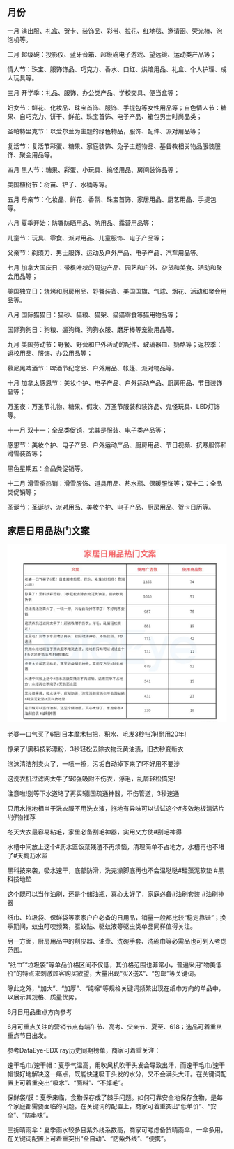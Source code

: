 ## 月份

一月
演出服、礼盒、贺卡、装饰品、彩带、拉花、红地毯、邀请函、荧光棒、泡泡机等。

二月
超级碗：投影仪、蓝牙音箱、超级碗电子游戏、望远镜、运动类产品等；

情人节：珠宝、服饰饰品、巧克力、香水、口红、烘焙用品、礼盒、个人护理、成人玩具等。

三月
开学季：礼品、服饰、办公类产品、学校交具、便当盒等；

妇女节：鲜花、化妆品、珠宝首饰、服饰、手提包等女性用品等；自色情人节：糖果、自巧克力、饼干、鲜花、珠宝首饰、电子产品、箱包男士时尚品类；

圣帕特里克节：以爱尔兰为主题的绿色物品，服饰、配件、派对用品等；

复活节：复活节彩蛋、糖果、家庭装饰、兔子主题物品、基督教相关物品服装服饰、聚会用品等。

四月
黒人节：糖果、彩蛋、小玩具、搞怪用品、房间装饰品等；

美国植树节：树苗、铲子、水桶等等。

五月
母亲节：化妆品、鲜花、香氛、珠宝首饰、家居用品、厨艺用品、手提包等。

六月
夏季开始：防署防晒用品、防用品、露营用品等；

儿童节：玩具、零食、派对用品、儿童服饰、电子产品等；

父亲节：剃须刀、男士服饰、运动及户外产品、电子产品、汽车用品等。

七月
加拿大国庆日：带枫叶状的周边产品、园艺和户外、杂货和美食、活动和聚会用品等；

美国独立日：烧烤和厨房用品、野餐装备、美国国旗、气球、烟花、活动和聚会用品等。

八月
国际猫猫日：猫砂、猫粮、猫架、猫猫零食等猫用物品等；

国际狗狗日：狗粮、遛狗绳、狗狗衣服、磨牙棒等宠物用品等。

九月
美国劳动节：野餐、野营和户外活动的配件、玻璃器皿、奶酪等；返校季：返校用品、服饰、办公用品等；

慕尼黑啤酒节：啤酒节纪念品、户外用品、帐篷、派对物品等。

十月
加拿太感恩节：美妆个护、电子产品、户外运动产品、厨房用品、节日装饰品等；

万圣夜：万圣节礼物、糖果、假发、万圣节服装和装饰品、鬼怪玩具、LED灯饰等。

十一月
双十一：全品类促销，尤其是服装、电子类产品等；

感恩节：美妆个护、电子产品、户外运动产品、厨房用品、节日视频、抗寒服饰和滑雪装备等；

黑色星期五：全品类促销等。

十二月
滑雪季热销：滑雪服饰、道具用品、热水瓶、保暖服饰等；双十二：全品类促销等；

圣诞节：圣诞树、派对用品、美妆个护、电子产品、厨房用品、贺卡日历等。


## 家居日用品热门文案

![](images/2024-07-26-09-05-00.png)

 老婆一口气买了6把!日本魔术扫把，积水、毛发3秒扫净!耐用20年!

惊呆了!黑科技彩漂粉，3秒轻松去除衣物泛黄油渍，旧衣秒变新衣

泡沫清洁剂卖火了，一喷一擦，污垢自动掉下来了!不好用不要涉

这洗衣机过滤网太牛了!超强吸附不伤衣，浮毛，乱屑轻松搞定!

注意啦!别等下水道堵了再买!德国疏通神器，不伤管道，3秒速通

只用水拖地相当于洗衣服不用洗衣液，拖地有异味可以试试这个#多效地板清洁片 #好物推荐

冬天大衣最容易粘毛，家里必备刮毛神器，实用又方使#刮毛神得

水槽中间放上这个#沥水篮饭菜残渣不再烦恼，清理简单不占地方，水槽再也不堵了#天鹅沥水篮

黑科技来袭，吸水速干，底部防滑，洗完澡脚底再也不会温哒哒#硅藻泥软垫 #黑科技地垫

这个既可以当作油刷，还是个储油瓶，真心太好了，家庭必备#油刷套装 #油刷神器


纸巾、垃圾袋、保鲜袋等家家户户必备的日用品，销量一般都比较“稳定靠谱”；换季期间，蚊虫叮咬频繁，驱蚊贴、驱蚊液等驱虫类单品同样值得关注。

另一方面，厨房用品中的削皮器、油壶、洗碗手套、洗碗巾等必需品也可列入考虑范围。

“纸巾”“垃圾袋”等单品价格区间不仅低，其价格范围也非常小，普遍采用“物美低价”的特点来刺激顾客购买欲望，大量出现“买X送X”、“包邮”等关键词。

除此之外，“加大”、“加厚”、“纯棉”等规格关键词频繁出现在纸巾方向的单品中，以展示其规格、质量优势。

6月日用品重点方向参考

6月可重点关注的营销节点有端午节、高考、父亲节、夏至、618；选品可着重从重点节日出发。

参考DataEye-EDX ray历史同期榜单，商家可着重关注：

速干毛巾/速干帽：夏季气温高，用吹风机吹干头发会导致出汗，而速干毛巾/速干帽很好地解决这一痛点，既能快速吸干头发的水分，又不会满头大汗。在关键词配置上可着重突出“吸水”、“面料”、“不掉毛”。

保鲜袋/膜：夏季来临，食物保存成了棘手问题。如何可靠安全地保存食物，是每个家庭都需要面临的问题。在关键词的配置上，商家可着重突出“低单价”、“安全”、“防串味”。

三折晴雨伞：夏季雨水较多且紫外线系数高，商家可考虑备货晴雨伞，一伞多用。在关键词配置上可着重突出“全自动”、“防紫外线”、“便携”。
